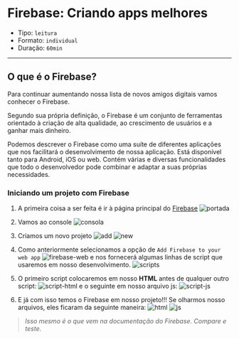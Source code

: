 # Firebase: Criando apps melhores

- Tipo: `leitura`
- Formato: `individual`
- Duração: `60min`

***

## O que é o Firebase?

Para continuar aumentando nossa lista de novos amigos digitais vamos conhecer o
Firebase.

Segundo sua própria definição, o Firebase é um conjunto de ferramentas orientado
à criação de alta qualidade, ao crescimento de usuários e a ganhar mais
dinheiro.

Podemos descrever o Firebase como uma suíte de diferentes aplicações que nos
facilitará o desenvolvimento de nossa aplicação. Está disponível tanto para
Android, iOS ou web. Contém várias e diversas funcionalidades que todo o
desenvolvedor pode combinar e adaptar a suas próprias necessidades.

### Iniciando um projeto com Firebase

1. A primeira coisa a ser feita é ir à página principal do
  [Firebase](https://firebase.google.com)
  ![portada](https://raw.githubusercontent.com/AnaSalazar/curricula-js/bd355c1ac54857332544af3328d76e08f668012e/04-social-network/04-firebase-101/00-intro/images/portada.png)

2. Vamos ao console
  ![consola](https://raw.githubusercontent.com/AnaSalazar/curricula-js/bd355c1ac54857332544af3328d76e08f668012e/04-social-network/04-firebase-101/00-intro/images/consola.png)

3. Criamos um novo projeto
  ![add](https://raw.githubusercontent.com/AnaSalazar/curricula-js/bd355c1ac54857332544af3328d76e08f668012e/04-social-network/04-firebase-101/00-intro/images/add-project.png)
  ![new](https://raw.githubusercontent.com/AnaSalazar/curricula-js/bd355c1ac54857332544af3328d76e08f668012e/04-social-network/04-firebase-101/00-intro/images/new-project.png)

4. Como anteriormente selecionamos a opção de `Add Firebase to your web app`
  ![firebase-web](https://raw.githubusercontent.com/AnaSalazar/curricula-js/bd355c1ac54857332544af3328d76e08f668012e/04-social-network/04-firebase-101/00-intro/images/firebase-web.png)
  e nos fornecerá algumas linhas de script que usaremos em nosso
  desenvolvimento.
  ![scripts](https://raw.githubusercontent.com/AnaSalazar/curricula-js/e59f0251f2f002c77afe96206ff02eb6ff35c005/04-social-network/04-firebase-101/00-intro/images/scripts.png)

5. O primeiro script colocaremos em nosso **HTML** antes de qualquer outro
   script:
   ![script-html](https://raw.githubusercontent.com/AnaSalazar/curricula-js/e59f0251f2f002c77afe96206ff02eb6ff35c005/04-social-network/04-firebase-101/00-intro/images/script-html.png)
   e o seguinte em nosso arquivo js:
   ![script-js](https://raw.githubusercontent.com/AnaSalazar/curricula-js/e59f0251f2f002c77afe96206ff02eb6ff35c005/04-social-network/04-firebase-101/00-intro/images/script-js.png)

6. E já com isso temos o Firebase em nosso projeto!!! Se olharmos nosso
   arquivos, eles ficaram da seguinte maneira:
  ![html](https://raw.githubusercontent.com/AnaSalazar/curricula-js/e59f0251f2f002c77afe96206ff02eb6ff35c005/04-social-network/04-firebase-101/00-intro/images/html.png)
  ![js](https://raw.githubusercontent.com/AnaSalazar/curricula-js/e59f0251f2f002c77afe96206ff02eb6ff35c005/04-social-network/04-firebase-101/00-intro/images/js.png)

>*Isso mesmo é o que vem na documentação do Firebase. Compare e teste.*

